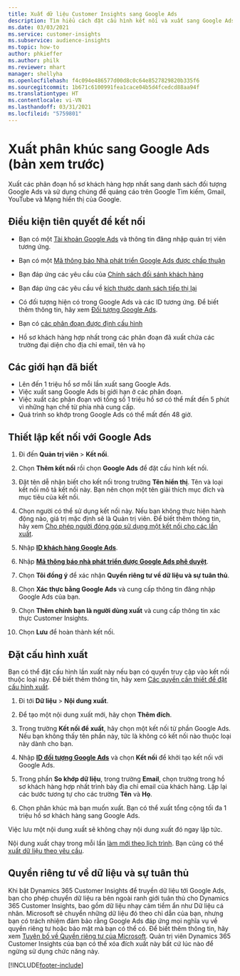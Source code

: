 ```yaml
---
title: Xuất dữ liệu Customer Insights sang Google Ads
description: Tìm hiểu cách đặt cấu hình kết nối và xuất sang Google Ads.
ms.date: 03/03/2021
ms.service: customer-insights
ms.subservice: audience-insights
ms.topic: how-to
author: phkieffer
ms.author: philk
ms.reviewer: mhart
manager: shellyha
ms.openlocfilehash: f4c094e486577d00d8c0c64e8527829820b335f6
ms.sourcegitcommit: 1b671c6100991fea1cace04b5d4fcedcd88aa94f
ms.translationtype: HT
ms.contentlocale: vi-VN
ms.lasthandoff: 03/31/2021
ms.locfileid: "5759801"
---
```

# <a name="export-segments-to-google-ads-preview"></a>Xuất phân khúc sang Google Ads (bản xem trước)

Xuất các phân đoạn hồ sơ khách hàng hợp nhất sang danh sách đối tượng Google Ads và sử dụng chúng để quảng cáo trên Google Tìm kiếm, Gmail, YouTube và Mạng hiển thị của Google. 

## <a name="prerequisites-for-connection"></a>Điều kiện tiên quyết để kết nối

-   Bạn có một [Tài khoản Google Ads](https://ads.google.com/) và thông tin đăng nhập quản trị viên tương ứng.
-   Bạn có một [Mã thông báo Nhà phát triển Google Ads được chấp thuận](https://developers.google.com/google-ads/api/docs/first-call/dev-token) 
-   Bạn đáp ứng các yêu cầu của [Chính sách đối sánh khách hàng](https://support.google.com/adspolicy/answer/6299717)
-   Bạn đáp ứng các yêu cầu về [kích thước danh sách tiếp thị lại](https://support.google.com/google-ads/answer/7558048) 

-   Có đối tượng hiện có trong Google Ads và các ID tương ứng. Để biết thêm thông tin, hãy xem [Đối tượng Google Ads](https://support.google.com/google-ads/answer/7558048?hl=en#:~:text=Audience%20lists%20is%20a%20section,Display%20Network%20through%20remarketing%20campaigns.).
-   Bạn có [các phân đoạn được định cấu hình](segments.md)
-   Hồ sơ khách hàng hợp nhất trong các phân đoạn đã xuất chứa các trường đại diện cho địa chỉ email, tên và họ

## <a name="known-limitations"></a>Các giới hạn đã biết

- Lên đến 1 triệu hồ sơ mỗi lần xuất sang Google Ads.
- Việc xuất sang Google Ads bị giới hạn ở các phân đoạn.
- Việc xuất các phân đoạn với tổng số 1 triệu hồ sơ có thể mất đến 5 phút vì những hạn chế từ phía nhà cung cấp. 
- Quá trình so khớp trong Google Ads có thể mất đến 48 giờ.

## <a name="set-up-connection-to-google-ads"></a>Thiết lập kết nối với Google Ads

1. Đi đến **Quản trị viên** > **Kết nối**.

1. Chọn **Thêm kết nối** rồi chọn **Google Ads** để đặt cấu hình kết nối.

1. Đặt tên dễ nhận biết cho kết nối trong trường **Tên hiển thị**. Tên và loại kết nối mô tả kết nối này. Bạn nên chọn một tên giải thích mục đích và mục tiêu của kết nối.

1. Chọn người có thể sử dụng kết nối này. Nếu bạn không thực hiện hành động nào, giá trị mặc định sẽ là Quản trị viên. Để biết thêm thông tin, hãy xem [Cho phép người đóng góp sử dụng một kết nối cho các lần xuất](connections.md#allow-contributors-to-use-a-connection-for-exports).

1. Nhập **[ID khách hàng Google Ads](https://support.google.com/google-ads/answer/1704344)**.

1. Nhập **[Mã thông báo nhà phát triển được Google Ads phê duyệt](https://developers.google.com/google-ads/api/docs/first-call/dev-token)**.

1. Chọn **Tôi đồng ý** để xác nhận **Quyền riêng tư về dữ liệu và sự tuân thủ**.

1. Chọn **Xác thực bằng Google Ads** và cung cấp thông tin đăng nhập Google Ads của bạn.

1. Chọn **Thêm chính bạn là người dùng xuất** và cung cấp thông tin xác thực Customer Insights.

1. Chọn **Lưu** để hoàn thành kết nối. 

## <a name="configure-an-export"></a>Đặt cấu hình xuất

Bạn có thể đặt cấu hình lần xuất này nếu bạn có quyền truy cập vào kết nối thuộc loại này. Để biết thêm thông tin, hãy xem [Các quyền cần thiết để đặt cấu hình xuất](export-destinations.md#set-up-a-new-export).

1. Đi tới **Dữ liệu** > **Nội dung xuất**.

1. Để tạo một nội dung xuất mới, hãy chọn **Thêm đích**.

1. Trong trường **Kết nối để xuất**, hãy chọn một kết nối từ phần Google Ads. Nếu bạn không thấy tên phần này, tức là không có kết nối nào thuộc loại này dành cho bạn.

1. Nhập **[ID đối tượng Google Ads](https://support.google.com/google-ads/answer/7558048?hl=en#:~:text=Audience%20lists%20is%20a%20section,Display%20Network%20through%20remarketing%20campaigns.)** và chọn **Kết nối** để khởi tạo kết nối với Google Ads.

1. Trong phần **So khớp dữ liệu**, trong trường **Email**, chọn trường trong hồ sơ khách hàng hợp nhất trình bày địa chỉ email của khách hàng. Lặp lại các bước tương tự cho các trường **Tên** và **Họ**.

1. Chọn phân khúc mà bạn muốn xuất. Bạn có thể xuất tổng cộng tối đa 1 triệu hồ sơ khách hàng sang Google Ads.

Việc lưu một nội dung xuất sẽ không chạy nội dung xuất đó ngay lập tức.

Nội dung xuất chạy trong mỗi lần [làm mới theo lịch trình](system.md#schedule-tab). Bạn cũng có thể [xuất dữ liệu theo yêu cầu](export-destinations.md#run-exports-on-demand). 

## <a name="data-privacy-and-compliance"></a>Quyền riêng tư về dữ liệu và sự tuân thủ

Khi bật Dynamics 365 Customer Insights để truyền dữ liệu tới Google Ads, bạn cho phép chuyển dữ liệu ra bên ngoài ranh giới tuân thủ cho Dynamics 365 Customer Insights, bao gồm dữ liệu nhạy cảm tiềm ẩn như Dữ liệu cá nhân. Microsoft sẽ chuyển những dữ liệu đó theo chỉ dẫn của bạn, nhưng bạn có trách nhiệm đảm bảo rằng Google Ads đáp ứng mọi nghĩa vụ về quyền riêng tư hoặc bảo mật mà bạn có thể có. Để biết thêm thông tin, hãy xem [Tuyên bố về Quyền riêng tư của Microsoft](https://go.microsoft.com/fwlink/?linkid=396732).
Quản trị viên Dynamics 365 Customer Insights của bạn có thể xóa đích xuất này bất cứ lúc nào để ngừng sử dụng chức năng này.


[!INCLUDE[footer-include](../includes/footer-banner.md)]
